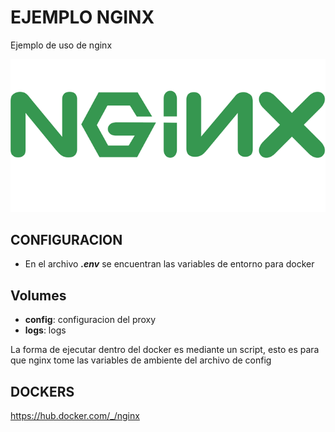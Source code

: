 # EJEMPLO NGINX

Ejemplo de uso de nginx

![alt text](img/nginx.png)


## CONFIGURACION

* En el archivo ***.env*** se encuentran las variables de entorno para docker


## Volumes

* **config**: configuracion del proxy
* **logs**: logs


La forma de ejecutar dentro del docker es mediante un script, esto es para que nginx tome las variables de ambiente del archivo de config


## DOCKERS

<https://hub.docker.com/_/nginx>
